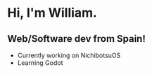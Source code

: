 # Hi, I'm William.
## Web/Software dev from Spain!

- Currently working on NichibotsuOS
- Learning Godot
